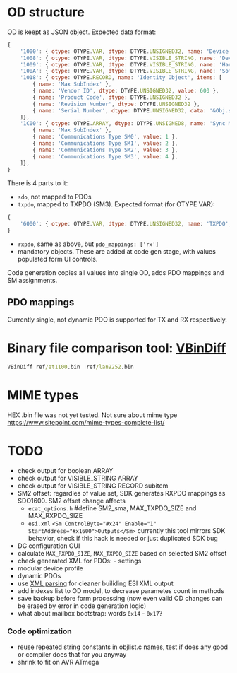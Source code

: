# OD structure

OD is keept as JSON object. Expected data format:

```js
{
    '1000': { otype: OTYPE.VAR, dtype: DTYPE.UNSIGNED32, name: 'Device Type', value: 0x1389 },
    '1008': { otype: OTYPE.VAR, dtype: DTYPE.VISIBLE_STRING, name: 'Device Name', data: '' },
    '1009': { otype: OTYPE.VAR, dtype: DTYPE.VISIBLE_STRING, name: 'Hardware Version', data: '' },
    '100A': { otype: OTYPE.VAR, dtype: DTYPE.VISIBLE_STRING, name: 'Software Version', data: '' },
    '1018': { otype: OTYPE.RECORD, name: 'Identity Object', items: [
        { name: 'Max SubIndex' },
        { name: 'Vendor ID', dtype: DTYPE.UNSIGNED32, value: 600 },
        { name: 'Product Code', dtype: DTYPE.UNSIGNED32 },
        { name: 'Revision Number', dtype: DTYPE.UNSIGNED32 },
        { name: 'Serial Number', dtype: DTYPE.UNSIGNED32, data: '&Obj.serial' },
    ]},
    '1C00': { otype: OTYPE.ARRAY, dtype: DTYPE.UNSIGNED8, name: 'Sync Manager Communication Type', items: [
        { name: 'Max SubIndex' },
        { name: 'Communications Type SM0', value: 1 },
        { name: 'Communications Type SM1', value: 2 },
        { name: 'Communications Type SM2', value: 3 },
        { name: 'Communications Type SM3', value: 4 },
    ]},
}   
```

There is 4 parts to it: 
- `sdo`, not mapped to PDOs
- `txpdo`, mapped to TXPDO (SM3). Expected format (for OTYPE VAR):
```js
{
    '6000': { otype: OTYPE.VAR, dtype: DTYPE.UNSIGNED32, name: 'TXPDO', value: 0x1389, pdo_mappings: ['tx'] },
}
```
- `rxpdo`, same as above, but `pdo_mappings: ['rx']`
- mandatory objects. These are added at code gen stage, with values populated form UI controls.

Code generation copies all values into single OD, adds PDO mappings and SM assignments. 

## PDO mappings

Currently single, not dynamic PDO is supported for TX and RX respectively.

# Binary file comparison tool: [VBinDiff](https://www.cjmweb.net/vbindiff/VBinDiff-Win32)

```cmd
VBinDiff ref/et1100.bin  ref/lan9252.bin
```

# MIME types

HEX .bin file was not yet tested. 
Not sure about mime type
https://www.sitepoint.com/mime-types-complete-list/

# TODO

- check output for boolean ARRAY
- check output for VISIBLE_STRING ARRAY
- check output for VISIBLE_STRING RECORD subitem
- SM2 offset: regardles of value set, SDK generates RXPDO mappings as SDO1600. SM2 offset change affects
    - `ecat_options.h` #define SM2_sma, MAX_TXPDO_SIZE and MAX_RXPDO_SIZE
    - `esi.xml` `<Sm ControlByte="#x24" Enable="1" StartAddress="#x1600">Outputs</Sm>`
    currently this tool mirrors SDK behavior, check if this hack is needed or just duplicated SDK bug
- DC configuration GUI
- calculate `MAX_RXPDO_SIZE`, `MAX_TXPDO_SIZE` based on selected SM2 offset
- check generated XML for PDOs: - <CoE> settings
- modular device profile
- dynamic PDOs
- use [XML parsing](https://www.w3schools.com/xml/xml_parser.asp) for cleaner builiding ESI XML output
- add indexes list to OD model, to decrease parametes count in methods
- save backup before form processing (now even valid OD changes can be erased by error in code generation logic)
- what about mailbox bootstrap: words `0x14` - `0x17`?

### Code optimization
- reuse repeated string constants in objlist.c names, test if does any good or compiler does that for you anyway
- shrink to fit on AVR ATmega
